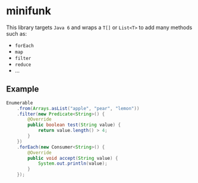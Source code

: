 # minifunk
This library targets `Java 6` and wraps a `T[]` or `List<T>` to add many methods such as:
* `forEach`
* `map`
* `filter`
* `reduce`
* ...

## Example
```java
Enumerable
    .from(Arrays.asList("apple", "pear", "lemon"))
    .filter(new Predicate<String>() {
        @Override
        public boolean test(String value) {
            return value.length() > 4;
        }
    })
    .forEach(new Consumer<String>() {
        @Override   
        public void accept(String value) {
            System.out.println(value);
        }
    });
```

